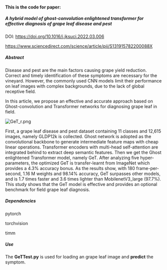 #### This is the code for paper:

##### A hybrid model of ghost-convolution enlightened transformer for effective diagnosis of grape leaf disease and pest

DOI: https://doi.org/10.1016/j.jksuci.2022.03.006

https://www.sciencedirect.com/science/article/pii/S131915782200088X

##### Abstract

Disease and pest are the main factors causing grape yield reduction. Correct and timely identification of these symptoms are necessary for the vineyard. However, the commonly used CNN models limit their performance on leaf images with complex backgrounds, due to the lack of global receptive field. 

In this article, we propose an effective and accurate approach based on Ghost-convolution and Transformer networks for diagnosing grape leaf in field.



![GeT_r.png](C:\Users\luxy\OneDrive%20-%20zju.edu.cn\Code\pycode\project\p4_grape2021\GeT_model\GeT_r.png)



First, a grape leaf disease and pest dataset containing 11 classes and 12,615 images, namely GLDP12k is collected. Ghost network is adopted as the convolutional backbone to generate intermediate feature maps with cheap linear operations. Transformer encoders with multi-head self-attention are integrated behind to extract deep semantic features. Then we get the Ghost enlightened Transformer model, namely GeT. After analyzing five hyper-parameters, the optimized GeT is transfer-learnt from ImageNet which provides a 4.3% accuracy bonus. As the results show, with 180 frame-per-second, 1.16 M weights and 98.14% accuracy, GeT surpasses other models, and is 1.7 times faster and 3.6 times lighter than MobilenetV3_large (97.7%). This study shows that the GeT model is effective and provides an optional benchmark for field grape leaf diagnosis.

##### Dependencies

pytorch

torchvision

timm

##### Use

The **GeTTest.py** is used for loading an grape leaf image and **predict** the symptom.
